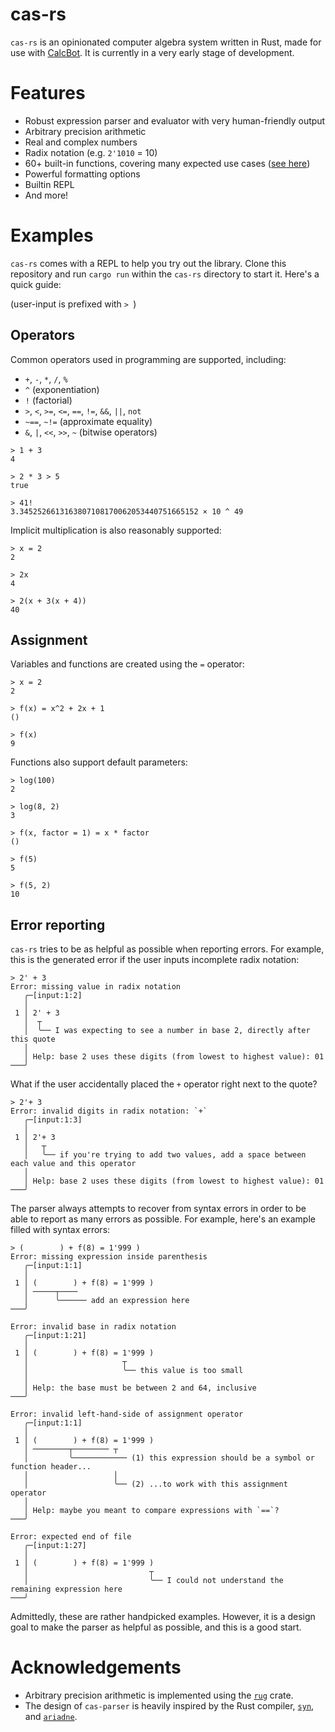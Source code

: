 # cas-rs

`cas-rs` is an opinionated computer algebra system written in Rust, made for use with [CalcBot](https://discord.com/application-directory/674457690646249472/). It is currently in a very early stage of development.

# Features

- Robust expression parser and evaluator with very human-friendly output
- Arbitrary precision arithmetic
- Real and complex numbers
- Radix notation (e.g. `2'1010` = 10)
- 60+ built-in functions, covering many expected use cases ([see here](https://github.com/ElectrifyPro/cas-rs/blob/main/cas-eval/src/builtins/mod.rs))
- Powerful formatting options
- Builtin REPL
- And more!

# Examples

`cas-rs` comes with a REPL to help you try out the library. Clone this repository and run `cargo run` within the `cas-rs` directory to start it. Here's a quick guide:

(user-input is prefixed with `> `)

## Operators

Common operators used in programming are supported, including:

- `+`, `-`, `*`, `/`, `%`
- `^` (exponentiation)
- `!` (factorial)
- `>`, `<`, `>=`, `<=`, `==`, `!=`, `&&`, `||`, `not`
- `~==`, `~!=` (approximate equality)
- `&`, `|`, `<<`, `>>`, `~` (bitwise operators)

```
> 1 + 3
4

> 2 * 3 > 5
true

> 41!
3.3452526613163807108170062053440751665152 × 10 ^ 49
```

Implicit multiplication is also reasonably supported:

```
> x = 2
2

> 2x
4

> 2(x + 3(x + 4))
40
```

## Assignment

Variables and functions are created using the `=` operator:

```
> x = 2
2

> f(x) = x^2 + 2x + 1
()

> f(x)
9
```

Functions also support default parameters:

```
> log(100)
2

> log(8, 2)
3

> f(x, factor = 1) = x * factor
()

> f(5)
5

> f(5, 2)
10
```

## Error reporting

`cas-rs` tries to be as helpful as possible when reporting errors. For example, this is the generated error if the user inputs incomplete radix notation:

```
> 2' + 3
Error: missing value in radix notation
   ╭─[input:1:2]
   │
 1 │ 2' + 3
   │  ┬
   │  ╰── I was expecting to see a number in base 2, directly after this quote
   │
   │ Help: base 2 uses these digits (from lowest to highest value): 01
───╯
```

What if the user accidentally placed the `+` operator right next to the quote?

```
> 2'+ 3
Error: invalid digits in radix notation: `+`
   ╭─[input:1:3]
   │
 1 │ 2'+ 3
   │   ┬
   │   ╰── if you're trying to add two values, add a space between each value and this operator
   │
   │ Help: base 2 uses these digits (from lowest to highest value): 01
───╯
```

The parser always attempts to recover from syntax errors in order to be able to report as many errors as possible. For example, here's an example filled with syntax errors:

```
> (        ) + f(8) = 1'999 )
Error: missing expression inside parenthesis
   ╭─[input:1:1]
   │
 1 │ (        ) + f(8) = 1'999 )
   │ ─────┬────
   │      ╰────── add an expression here
───╯

Error: invalid base in radix notation
   ╭─[input:1:21]
   │
 1 │ (        ) + f(8) = 1'999 )
   │                     ┬
   │                     ╰── this value is too small
   │
   │ Help: the base must be between 2 and 64, inclusive
───╯

Error: invalid left-hand-side of assignment operator
   ╭─[input:1:1]
   │
 1 │ (        ) + f(8) = 1'999 )
   │ ────────┬──────── ┬
   │         ╰──────────── (1) this expression should be a symbol or function header...
   │                   │
   │                   ╰── (2) ...to work with this assignment operator
   │
   │ Help: maybe you meant to compare expressions with `==`?
───╯

Error: expected end of file
   ╭─[input:1:27]
   │
 1 │ (        ) + f(8) = 1'999 )
   │                           ┬
   │                           ╰── I could not understand the remaining expression here
───╯
```

Admittedly, these are rather handpicked examples. However, it is a design goal to make the parser as helpful as possible, and this is a good start.

# Acknowledgements

- Arbitrary precision arithmetic is implemented using the [`rug`](https://gitlab.com/tspiteri/rug) crate.
- The design of `cas-parser` is heavily inspired by the Rust compiler, [`syn`](https://github.com/dtolnay/syn), and [`ariadne`](https://github.com/zesterer/ariadne).
